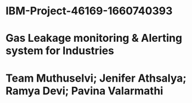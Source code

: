 # IBM-Project-46169-1660740393
# Gas Leakage monitoring &amp; Alerting system for Industries
# Team Muthuselvi; Jenifer Athsalya; Ramya Devi; Pavina Valarmathi
